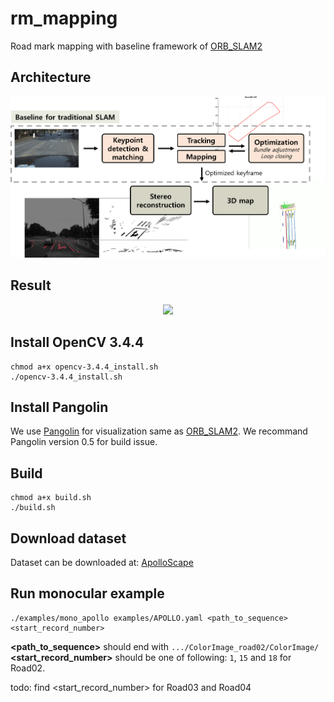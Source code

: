 # rm_mapping
Road mark mapping with baseline framework of [ORB_SLAM2](https://github.com/raulmur/ORB_SLAM2)

## Architecture
![architecture](./architecture.png)

## Result
<p align="center"><img src="result001-007fps10dth15localBA_LC_short.gif"></p>

## Install OpenCV 3.4.4
```
chmod a+x opencv-3.4.4_install.sh
./opencv-3.4.4_install.sh
```

## Install Pangolin
We use [Pangolin](https://github.com/stevenlovegrove/Pangolin) for visualization same as [ORB_SLAM2](https://github.com/raulmur/ORB_SLAM2). We recommand Pangolin version 0.5 for build issue.

## Build
```
chmod a+x build.sh
./build.sh
```

## Download dataset
Dataset can be downloaded at: [ApolloScape](http://apolloscape.auto/lane_segmentation.html)

## Run monocular example
```
./examples/mono_apollo examples/APOLLO.yaml <path_to_sequence> <start_record_number>
```
**<path_to_sequence>** should end with `.../ColorImage_road02/ColorImage/`
**<start_record_number>** should be one of following: `1`, `15` and `18` for Road02.

todo: find <start_record_number> for Road03 and Road04
